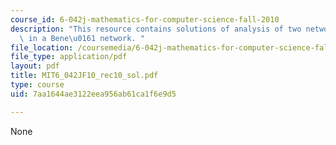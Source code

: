 ```yaml
---
course_id: 6-042j-mathematics-for-computer-science-fall-2010
description: "This resource contains solutions of analysis of two networks, routing\
  \ in a Bene\u0161 network. "
file_location: /coursemedia/6-042j-mathematics-for-computer-science-fall-2010/7aa1644ae3122eea956ab61ca1f6e9d5_MIT6_042JF10_rec10_sol.pdf
file_type: application/pdf
layout: pdf
title: MIT6_042JF10_rec10_sol.pdf
type: course
uid: 7aa1644ae3122eea956ab61ca1f6e9d5

---
```

None